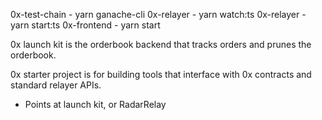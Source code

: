 0x-test-chain - yarn ganache-cli
0x-relayer    - yarn watch:ts
0x-relayer    - yarn start:ts
0x-frontend   - yarn start 

0x launch kit is the orderbook backend that tracks orders and prunes the orderbook.

0x starter project is for building tools that interface with 0x contracts and standard relayer APIs.
 - Points at launch kit, or RadarRelay